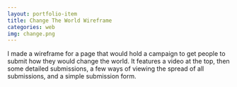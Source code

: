 ```yaml
---
layout: portfolio-item
title: Change The World Wireframe
categories: web
img: change.png
---
```


I made a wireframe for a page that would hold a campaign to get people to submit how they would change the world. It features a video at the top, then some detailed submissions, a few ways of viewing the spread of all submissions, and a simple submission form.
